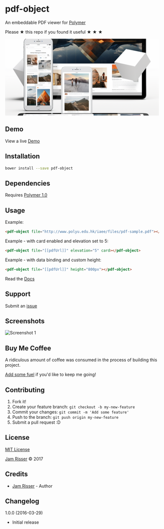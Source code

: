 # pdf-object

An embeddable PDF viewer for [Polymer](https://www.polymer-project.org/1.0/)

Please &#9733; this repo if you found it useful &#9733; &#9733; &#9733;


![](assets/pdf-object.png)

## Demo
<!------------------------------------------------------->

View a live [Demo](https://jamrizzi.github.io/pdf-object/components/pdf-object/demo)


## Installation
<!------------------------------------------------------->

```sh
bower install --save pdf-object
```


## Dependencies
<!------------------------------------------------------->

Requires [Polymer 1.0](https://www.polymer-project.org/1.0/)


## Usage
<!------------------------------------------------------->

Example:
```html
<pdf-object file="http://www.polyu.edu.hk/iaee/files/pdf-sample.pdf"></pdf-object>
```

Example - with card enabled and elevation set to 5:
```html
<pdf-object file="[[pdfUrl]]" elevation="5" card></pdf-object>
```

Example - with data binding and custom height:
```html
<pdf-object file="[[pdfUrl]]" height="800px"></pdf-object>
```

Read the [Docs](http://jamrizzi.github.io/pdf-object/components/pdf-object)


## Support
<!------------------------------------------------------->

Submit an [issue](https://github.com/jamrizzi/readme/issues/new)


## Screenshots
<!------------------------------------------------------->

![Screenshot 1](https://drive.google.com/uc?export=view&id=1rf0m2H9sP_yTO0mAlj-tobLyHLuWIiGNJQ)


## Buy Me Coffee
<!------------------------------------------------------->

A ridiculous amount of coffee was consumed in the process of building this project.

[Add some fuel](https://jamrizzi.com/#!/buy-me-coffee) if you'd like to keep me going!


## Contributing
<!------------------------------------------------------->

1. Fork it!
2. Create your feature branch: `git checkout -b my-new-feature`
3. Commit your changes: `git commit -m 'Add some feature'`
4. Push to the branch: `git push origin my-new-feature`
5. Submit a pull request :D


## License
<!------------------------------------------------------->

[MIT License](https://github.com/jamrizzi/readme/blob/master/LICENSE)

[Jam Risser](https://jamrizzi.com) &copy; 2017


## Credits
<!------------------------------------------------------->

* [Jam Risser](https://jamrizzi.com) - Author


## Changelog
<!------------------------------------------------------->

1.0.0 (2016-03-29)
* Initial release
